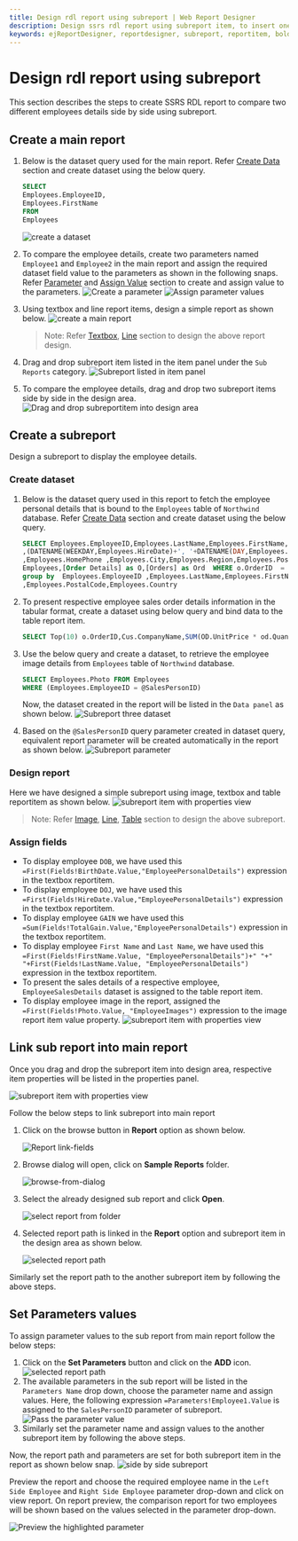 ```yaml
---
title: Design rdl report using subreport | Web Report Designer
description: Design ssrs rdl report using subreport item, to insert one report inside the body of other report using web report designer
keywords: ejReportDesigner, reportdesigner, subreport, reportitem, bold reports, documentation, help, ej, user guide, demo, samples, bold reports, bold reporting
---
```


# Design rdl report using subreport

This section describes the steps to create SSRS RDL report to compare two different employees details side by side using subreport.

## Create a main report

1. Below is the dataset query used for the main report. Refer [Create Data](/designer-guide/report-designer/manage-data/dataset/create-an-embedded-dataset/) section and create dataset using the below query.

      ```sql
      SELECT
      Employees.EmployeeID,
      Employees.FirstName
      FROM
      Employees
      ```

      ![create a dataset](/static/assets/on-premise/images/report-designer/report-items/subreport/main-report-dataset.png)
2. To compare the employee details, create two parameters named `Employee1` and `Employee2` in the main report and assign the required dataset field value to the parameters as shown in the following snaps. Refer [Parameter](/designer-guide/report-designer/report-parameters/add/#create-parameter) and [Assign Value](/designer-guide/report-designer/report-parameters/define-available-values-for-parameter/#query-values) section to create and assign value to the parameters.
![Create a parameter](/static/assets/on-premise/images/report-designer/report-items/subreport/main-report-parameter.png)
![Assign parameter values](/static/assets/on-premise/images/report-designer/report-items/subreport/assign-parameter-values.png)
3. Using textbox and line report items, design a simple report as shown below.
![create a main report](/static/assets/on-premise/images/report-designer/report-items/subreport/main-report-textbox.png)

      > Note: Refer [Textbox](/designer-guide/report-designer/report-items/textbox/), [Line](/designer-guide/report-designer/report-items/line/) section to design the above report design.

4. Drag and drop subreport item listed in the item panel under the `Sub Reports` category.
![Subreport listed in item panel](/static/assets/on-premise/images/report-designer/report-items/subreport/subreportitem-itempanel.png)
5. To compare the employee details,  drag and drop two subreport items side by side in the design area.
![Drag and drop subreportitem into design area](/static/assets/on-premise/images/report-designer/report-items/subreport/subreportitem-designarea.png)

## Create a subreport

Design a subreport to display the employee details.

### Create dataset

1. Below is the dataset query used in this report to fetch the employee personal details that is bound to the `Employees` table of `Northwind` database. Refer [Create Data](/designer-guide/report-designer/manage-data/dataset/create-an-embedded-dataset/#create-an-embedded-dataset) section and create dataset using the below query.

      ```sql
      SELECT Employees.EmployeeID,Employees.LastName,Employees.FirstName,Employees.Title,Employees.TitleOfCourtesy ,(DATENAME(WEEKDAY,Employees.BirthDate)+', '+ DATENAME (DAY,Employees.BirthDate)+' '+DATENAME(MONTH,Employees.BirthDate)+' '+DATENAME(YEAR,Employees.BirthDate)) as BirthDate
      ,(DATENAME(WEEKDAY,Employees.HireDate)+', '+DATENAME(DAY,Employees.HireDate)+' '+DATENAME(MONTH,Employees.HireDate)+' '+DATENAME(YEAR,Employees.HireDate))as HireDate
      ,Employees.HomePhone ,Employees.City,Employees.Region,Employees.PostalCode,Employees.Country ,SUM(o.Quantity * o.UnitPrice)  As TotalGain FROM
      Employees,[Order Details] as O,[Orders] as Ord  WHERE o.OrderID  = ord.OrderID and Employees.EmployeeID = ord.EmployeeID and Employees.EmployeeID = @SalesPersonID
      group by  Employees.EmployeeID ,Employees.LastName,Employees.FirstName,Employees.Title,Employees.TitleOfCourtesy,BirthDate,HireDate,Employees.City,Employees.HomePhone,Employees.Region
      ,Employees.PostalCode,Employees.Country
      ```

2. To present respective employee sales order details information in the tabular format, create a dataset using below query and bind data to the table report item.

      ```sql
      SELECT Top(10) o.OrderID,Cus.CompanyName,SUM(OD.UnitPrice * od.Quantity ) As ExPrice FROM [Orders] as O, [Customers] as Cus,[Order Details] as OD where  (O.EmployeeID = @SalesPersonID) and (cus.CustomerID=o.CustomerID) and od.OrderID = o.OrderID group by o.OrderID,o.CustomerID,cus.CompanyName
      ```

3. Use the below query and create a dataset, to retrieve the employee image details from `Employees` table of `Northwind` database.

      ```sql
      SELECT Employees.Photo FROM Employees
      WHERE (Employees.EmployeeID = @SalesPersonID)
      ```

      Now, the dataset created in the report will be listed in the `Data panel` as shown below.
      ![Subreport three dataset](/static/assets/on-premise/images/report-designer/report-items/subreport/subreport-three-dataset.png)
4. Based on the `@SalesPersonID` query parameter created in dataset query, equivalent report parameter will be created automatically in the report as shown below.
![Subreport parameter](/static/assets/on-premise/images/report-designer/report-items/subreport/subreport-parameter.png)

### Design report

Here we have designed a simple subreport using image, textbox and table reportitem as shown below.
![subreport item with properties view](/static/assets/on-premise/images/report-designer/report-items/subreport/create-a-subreport.png)
>Note: Refer [Image](/report-designer/report-items/image/), [Line](/designer-guide/report-designer/report-items/line/), [Table](/designer-guide/report-designer/report-items/tablix/design-ssrs-rdl-report-using-table/) section to design the above subreport.

### Assign fields

* To display employee `DOB`, we have used this `=First(Fields!BirthDate.Value,"EmployeePersonalDetails")` expression in the textbox reportitem.
* To display employee `DOJ`, we have used this `=First(Fields!HireDate.Value,"EmployeePersonalDetails")` expression in the textbox reportitem.
* To display employee `GAIN` we have used this `=Sum(Fields!TotalGain.Value,"EmployeePersonalDetails")` expression in the textbox reportitem.
* To display employee `First Name` and `Last Name`, we have used this `=First(Fields!FirstName.Value, "EmployeePersonalDetails")+" "+" "+First(Fields!LastName.Value, "EmployeePersonalDetails")` expression in the textbox reportitem.
* To present the sales details of a respective employee, `EmployeeSalesDetails` dataset is assigned to the table report item.
* To display employee image in the report, assigned the `=First(Fields!Photo.Value, "EmployeeImages")` expression to the image report item value property.
![subreport item with properties view](/static/assets/on-premise/images/report-designer/report-items/subreport/assign-value-to-image-report-item.png)

## Link sub report into main report

Once you drag and drop the subreport item into design area, respective item properties will be listed in the properties panel.

![subreport item with properties view](/static/assets/on-premise/images/report-designer/report-items/subreport/subreportitem-properties.png)

Follow the below steps to link subreport into main report
1. Click on the browse button in **Report** option as shown below.

    ![Report link-fields](/static/assets/on-premise/images/report-designer/report-items/subreport/report-linking-option.png)

2. Browse dialog will open, click on **Sample Reports** folder.

      ![browse-from-dialog](/static/assets/on-premise/images/report-designer/report-items/subreport/sample-folder.png)

3. Select the already designed sub report and click **Open**.

      ![select report from folder](/static/assets/on-premise/images/report-designer/report-items/subreport/browse-report-dialog.png)

4. Selected report path is linked in the **Report** option and subreport item in the design area as shown below.

      ![selected report path](/static/assets/on-premise/images/report-designer/report-items/subreport/report-path.png)

Similarly set the report path to the another subreport item by following the above steps.

## Set Parameters values

To assign parameter values to the sub report from main report follow the below steps:

1. Click on the **Set Parameters** button and click on the **ADD** icon.
![selected report path](/static/assets/on-premise/images/report-designer/report-items/subreport/parameter-add-icon.png)
2. The available parameters in the sub report will be listed in the `Parameters Name` drop down, choose the parameter name and assign values. Here, the following expression `=Parameters!Employee1.Value` is assigned to the `SalesPersonID` parameter of subreport.
![Pass the parameter value](/static/assets/on-premise/images/report-designer/report-items/subreport/parameter-values-passed.png)
3. Similarly set the parameter name and assign values to the another subreport item by following the above steps.

Now, the report path and parameters are set for both subreport item in the report as shown below snap.
![side by side subreport](/static/assets/on-premise/images/report-designer/report-items/subreport/side-by-side-subreport.png)

Preview the report and choose the required employee name in the `Left Side Employee` and `Right Side Employee` parameter drop-down and click on view report. On report preview, the comparison report for two employees will be shown based on the values selected in the parameter drop-down.

![Preview the highlighted parameter](/static/assets/on-premise/images/report-designer/report-items/subreport/preview-highlighted-parameter.png)